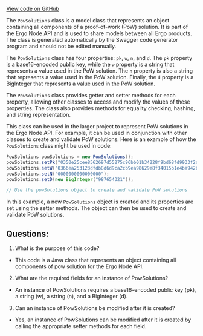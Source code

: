 [View code on GitHub](https://github.com/ergoplatform/ergo-appkit/java-client-generated/src/main/java/org/ergoplatform/restapi/client/PowSolutions.java)

The `PowSolutions` class is a model class that represents an object containing all components of a proof-of-work (PoW) solution. It is part of the Ergo Node API and is used to share models between all Ergo products. The class is generated automatically by the Swagger code generator program and should not be edited manually.

The `PowSolutions` class has four properties: `pk`, `w`, `n`, and `d`. The `pk` property is a base16-encoded public key, while the `w` property is a string that represents a value used in the PoW solution. The `n` property is also a string that represents a value used in the PoW solution. Finally, the `d` property is a BigInteger that represents a value used in the PoW solution.

The `PowSolutions` class provides getter and setter methods for each property, allowing other classes to access and modify the values of these properties. The class also provides methods for equality checking, hashing, and string representation.

This class can be used in the larger project to represent PoW solutions in the Ergo Node API. For example, it can be used in conjunction with other classes to create and validate PoW solutions. Here is an example of how the `PowSolutions` class might be used in code:

```java
PowSolutions powSolutions = new PowSolutions();
powSolutions.setPk("0350e25cee8562697d55275c96bb01b34228f9bd68fd9933f2a25ff195526864f5");
powSolutions.setW("0366ea253123dfdb8d6d9ca2cb9ea98629e8f34015b1e4ba942b1d88badfcc6a12");
powSolutions.setN("0000000000000000");
powSolutions.setD(new BigInteger("987654321"));

// Use the powSolutions object to create and validate PoW solutions
```

In this example, a new `PowSolutions` object is created and its properties are set using the setter methods. The object can then be used to create and validate PoW solutions.
## Questions: 
 1. What is the purpose of this code?
- This code is a Java class that represents an object containing all components of pow solution for the Ergo Node API.

2. What are the required fields for an instance of PowSolutions?
- An instance of PowSolutions requires a base16-encoded public key (pk), a string (w), a string (n), and a BigInteger (d).

3. Can an instance of PowSolutions be modified after it is created?
- Yes, an instance of PowSolutions can be modified after it is created by calling the appropriate setter methods for each field.